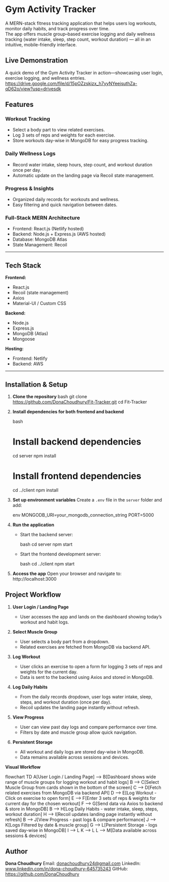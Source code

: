 
# Gym Activity Tracker

A MERN-stack fitness tracking application that helps users log workouts, monitor daily habits, and track progress over time.  
The app offers muscle group–based exercise logging and daily wellness tracking (water intake, sleep, step count, workout duration) — all in an intuitive, mobile-friendly interface.


## Live Demonstration

A quick demo of the Gym Activity Tracker in action—showcasing user login, exercise logging, and wellness entries.
https://drive.google.com/file/d/15pOZzskizx_h7yyNYeejsuthZa-qD62o/view?usp=drivesdk


## Features

### Workout Tracking
- Select a body part to view related exercises.
- Log 3 sets of reps and weights for each exercise.
- Store workouts day-wise in MongoDB for easy progress tracking.

### Daily Wellness Logs
- Record water intake, sleep hours, step count, and workout duration once per day.
- Automatic update on the landing page via Recoil state management.

### Progress & Insights
- Organized daily records for workouts and wellness.
- Easy filtering and quick navigation between dates.

### Full-Stack MERN Architecture
- Frontend: React.js (Netlify hosted)
- Backend: Node.js + Express.js (AWS hosted)
- Database: MongoDB Atlas
- State Management: Recoil

---

## Tech Stack

**Frontend:**
- React.js
- Recoil (state management)
- Axios
- Material-UI / Custom CSS

**Backend:**
- Node.js
- Express.js
- MongoDB (Atlas)
- Mongoose

**Hosting:**
- Frontend: Netlify
- Backend: AWS

---

## Installation & Setup

1. **Clone the repository**
   bash
   git clone https://github.com/DonaChoudhury/Fit-Tracker.git
   cd Fit-Tracker


2. **Install dependencies for both frontend and backend**

   bash
   # Install backend dependencies
   cd server
   npm install

   # Install frontend dependencies
   cd ../client
   npm install
   

3. **Set up environment variables**
   Create a `.env` file in the `server` folder and add:

   env
   MONGODB_URI=your_mongodb_connection_string
   PORT=5000
   

4. **Run the application**

   * Start the backend server:

     bash
     cd server
     npm start
     
   * Start the frontend development server:

     bash
     cd ../client
     npm start
     

5. **Access the app**
   Open your browser and navigate to:
   http://localhost:3000



## Project Workflow

1. **User Login / Landing Page**

   * User accesses the app and lands on the dashboard showing today’s workout and habit logs.

2. **Select Muscle Group**

   * User selects a body part from a dropdown.
   * Related exercises are fetched from MongoDB via backend API.

3. **Log Workout**

   * User clicks an exercise to open a form for logging 3 sets of reps and weights for the current day.
   * Data is sent to the backend using Axios and stored in MongoDB.

4. **Log Daily Habits**

   * From the daily records dropdown, user logs water intake, sleep, steps, and workout duration (once per day).
   * Recoil updates the landing page instantly without refresh.

5. **View Progress**

   * User can view past day logs and compare performance over time.
   * Filters by date and muscle group allow quick navigation.

6. **Persistent Storage**

   * All workout and daily logs are stored day-wise in MongoDB.
   * Data remains available across sessions and devices.



  **Visual Workflow**
  
flowchart TD
    A[User Login / Landing Page] --> B[Dashboard shows wide range of muscle groups for logging workout and habit logs]
    B --> C[Select Muscle Group from cards shown in the bottom of the screen]
    C --> D[Fetch related exercises from MongoDB via backend API]
    D --> E[Log Workout - Click on  exercise to open form]
    E --> F[Enter 3 sets of reps & weights for current day for the chosen workout]
    F --> G[Send data via Axios to backend & store in MongoDB]
    B --> H[Log Daily Habits - water intake, sleep, steps, workout duration]
    H --> I[Recoil updates landing page instantly without refresh]
    B --> J[View Progress - past logs & compare performance]
    J --> K[Logs Filtered by date & muscle group]
    G --> L[Persistent Storage - logs saved day-wise in MongoDB]
    I --> L
    K --> L
    L --> M[Data available across sessions & devices]



## Author

**Dona Choudhury**
Email: donachoudhury24@gmail.com
LinkedIn: www.linkedin.com/in/dona-choudhury-645735243
GitHub: https://github.com/DonaChoudhury




